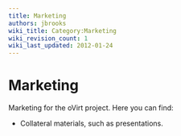 ```yaml
---
title: Marketing
authors: jbrooks
wiki_title: Category:Marketing
wiki_revision_count: 1
wiki_last_updated: 2012-01-24
---
```


# Marketing

Marketing for the oVirt project. Here you can find:

*   Collateral materials, such as presentations.
